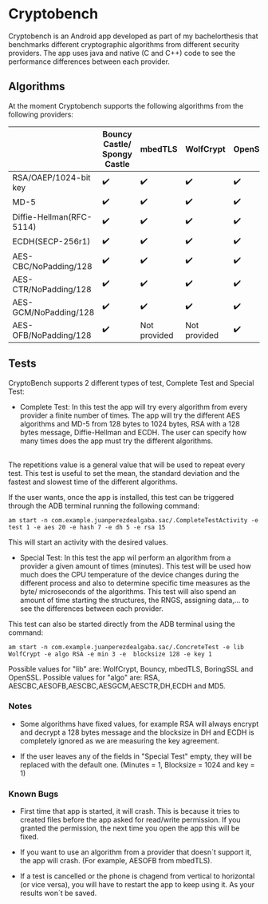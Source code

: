 # Cryptobench

Cryptobench is an Android app developed as part of my bachelorthesis that benchmarks different cryptographic algorithms from different security providers. The app uses java and native (C and C++) code to see the performance differences between each provider.

## Algorithms

At the moment Cryptobench supports the following algorithms from the following providers:

|                          | Bouncy Castle/ Spongy Castle | mbedTLS            | WolfCrypt          | OpenSSL            | BoringSSL          |
|--------------------------|------------------------------|--------------------|--------------------|--------------------|--------------------|
| RSA/OAEP/1024-bit key    | :heavy_check_mark:           | :heavy_check_mark: | :heavy_check_mark: | :heavy_check_mark: | :heavy_check_mark: |
| MD-5                     | :heavy_check_mark:           | :heavy_check_mark: | :heavy_check_mark: | :heavy_check_mark: | :heavy_check_mark: |
| Diffie-Hellman(RFC-5114) | :heavy_check_mark:           | :heavy_check_mark: | :heavy_check_mark: | :heavy_check_mark: | :heavy_check_mark: |
| ECDH(SECP-256r1)         | :heavy_check_mark:           | :heavy_check_mark: | :heavy_check_mark: | :heavy_check_mark: | :heavy_check_mark: |
| AES-CBC/NoPadding/128    | :heavy_check_mark:           | :heavy_check_mark: | :heavy_check_mark: | :heavy_check_mark: | :heavy_check_mark: |
| AES-CTR/NoPadding/128    | :heavy_check_mark:           | :heavy_check_mark: | :heavy_check_mark: | :heavy_check_mark: | :heavy_check_mark: |
| AES-GCM/NoPadding/128    | :heavy_check_mark:           | :heavy_check_mark: | :heavy_check_mark: | :heavy_check_mark: | :heavy_check_mark: |
| AES-OFB/NoPadding/128    | :heavy_check_mark:           | Not provided       | Not provided       | :heavy_check_mark: | :heavy_check_mark: |


## Tests

CryptoBench supports 2 different types of test, Complete Test and Special Test:

 * Complete Test: In this test the app will try every algorithm from every provider a finite number of times. The app will try the different AES algorithms and MD-5 from 128 bytes to 1024 bytes, RSA with a 128 bytes message, Diffie-Hellman and ECDH. The user can specify how many times does the app must try the different algorithms.
 <br />
 The repetitions value is a general value that will be used to repeat every test.
 This test is useful to set the mean, the standard deviation and the fastest and slowest time of the different algorithms.
 
 If the user wants, once the app is installed, this test can be triggered through the ADB terminal running the following command:
 
 ```
 am start -n com.example.juanperezdealgaba.sac/.CompleteTestActivity -e test 1 -e aes 20 -e hash 7 -e dh 5 -e rsa 15
 ```
 
 This will start an activity with the desired values.
 
 * Special Test: In this test the app wil perform an algorithm from a provider a given amount of times (minutes). This test will be used how much does the CPU temperature of the device changes during the different process and also to determine specific time measures as the byte/ microseconds of the algorithms. This test will also spend an amount of time starting the structures, the RNGS, assigning data,... to see the differences between each provider.

 This test can also be started directly from the ADB terminal using the command: 

 ```
 am start -n com.example.juanperezdealgaba.sac/.ConcreteTest -e lib WolfCrypt -e algo RSA -e min 3 -e  blocksize 128 -e key 1
 ```
Possible values for "lib" are: WolfCrypt, Bouncy, mbedTLS, BoringSSL and OpenSSL. Possible values for "algo" are: RSA, AESCBC,AESOFB,AESCBC,AESGCM,AESCTR,DH,ECDH and MD5.

 ### Notes
 * Some algorithms have fixed values, for example RSA will always encrypt and decrypt a 128 bytes message and the blocksize in DH and ECDH is completely ignored as we are measuring the key agreement.

 * If the user leaves any of the fields in "Special Test" empty, they will be replaced with the default one. (Minutes = 1, Blocksize = 1024 and key = 1)

### Known Bugs
 * First time that app is started, it will crash. This is because it tries to created files before the app asked for read/write permission. If you granted the permission, the next time you open the app this will be fixed.
 
 * If you want to use an algorithm from a provider that doesn´t support it, the app will crash. (For example, AESOFB from mbedTLS).

 * If a test is cancelled or the phone is chagend from vertical to horizontal (or vice versa), you will have to restart the app to keep using it. As your results won´t be saved.
